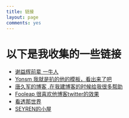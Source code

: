 ```yaml
---
title: 链接
layout: page
comments: yes
---
```


# 以下是我收集的一些链接  
  
  
- <a href="http://yihui.name/cn/" target="_blank">谢益辉前辈 一牛人</a>
- <a href="http://yonsm.net/" targen="_blank">Yonsm 我就是扒的他的模板，看出来了吧 </a>
- <a href="http://tangjiujun.github.io/" targen="_blank"> 唐久军的博客 ,在我建博客的时候给我很多帮助</a>
- <a href="http://blog.fooleap.org/" targen="_blank">Fooleap 很喜欢他博客twitter的效果</a>
- <a href="http://kantou.tk/" targen="_blank"> 看透那世界 </a>
- <a href="http://sann.me/" targen="_blank"> SEYREN的小屋 </a>
